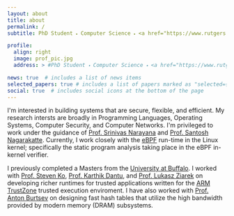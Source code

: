 ```yaml
---
layout: about
title: about
permalink: /
subtitle: PhD Student 🞄 Computer Science 🞄 <a href="https://www.rutgers.edu/">Rutgers University</a> 

profile:
  align: right
  image: prof_pic.jpg
  address: > #PhD Student 🞄 Computer Science 🞄 <a href="https://www.rutgers.edu/">Rutgers University</a> 

news: true  # includes a list of news items
selected_papers: true # includes a list of papers marked as "selected={true}"
social: true  # includes social icons at the bottom of the page
---
```


I'm interested in building systems that are secure, flexible, and efficient.
My research intersts are broadly in Programming Languages, Operating Systems, Computer Security, and Computer Networks. 
I'm privileged to work under the guidance of [Prof. Srinivas Narayana](https://people.cs.rutgers.edu/~sn624/) and [Prof. Santosh Nagarakatte](https://people.cs.rutgers.edu/~sn349/). 
Currently, I work closely with the [eBPF](https://lwn.net/Articles/740157/) run-time in the Linux
kernel; specifically the static program analysis taking place in the eBPF in-kernel verifier. 

I previously completed a Masters from the [University at Buffalo](https://www.buffalo.edu/). 
I worked with [Prof. Steven Ko](https://steveyko.github.io/), [Prof. Karthik Dantu](https://cse.buffalo.edu/faculty/kdantu/), and [Prof. Lukasz Ziarek](https://cse.buffalo.edu/~lziarek/) on 
developing richer runtimes for trusted applications written for the [ARM TrustZone](https://developer.arm.com/ip-products/security-ip/trustzone) trusted execution enviroment. 
I have also worked with [Prof. Anton Burtsev](https://www.ics.uci.edu/~aburtsev/) on designing fast hash tables that utilize the high bandwidth provided by modern memory (DRAM) subsystems.   


